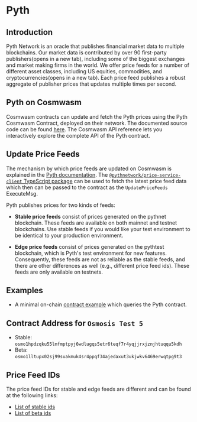# Pyth

## Introduction

Pyth Network is an oracle that publishes financial market data to multiple blockchains. Our market data is contributed by over 90 first-party publishers(opens in a new tab), including some of the biggest exchanges and market making firms in the world. We offer price feeds for a number of different asset classes, including US equities, commodities, and cryptocurrencies(opens in a new tab). Each price feed publishes a robust aggregate of publisher prices that updates multiple times per second.

## Pyth on Cosmwasm 
Cosmwasm contracts can update and fetch the Pyth prices using the Pyth Cosmwasm Contract, deployed on their network. The documented source code can be found [here](https://github.com/pyth-network/pyth-crosschain/tree/main/target_chains/cosmwasm/contracts/pyth). The Cosmwasm API reference lets you interactively explore the complete API of the Pyth contract.


## Update Price Feeds

The mechanism by which price feeds are updated on Cosmwasm is explained in the [Pyth documentation](https://docs.pyth.network/documentation/pythnet-price-feeds/pull-updates). The [`@pythnetwork/price-service-client` TypeScript package](https://github.com/pyth-network/pyth-crosschain/tree/main/price_service/client/js) can be used to fetch the latest price feed data which then can be passed to the contract as the `UpdatePriceFeeds` ExecuteMsg.

Pyth publishes prices for two kinds of feeds:

- **Stable price feeds** consist of prices generated on the pythnet blockchain. These feeds are available on both mainnet and testnet blockchains. Use stable feeds if you would like your test environment to be identical to your production environment.

- **Edge price feeds** consist of prices generated on the pythtest blockchain, which is Pyth's test environment for new features. Consequently, these feeds are not as reliable as the stable feeds, and there are other differences as well (e.g., different price feed ids). These feeds are only available on testnets.

## Examples

- A minimal on-chain [contract example](https://github.com/pyth-network/pyth-crosschain/tree/main/target_chains/cosmwasm/examples/cw-contract) which queries the Pyth contract.

## Contract Address for `Osmosis Test 5`

- Stable: `osmo1hpdzqku55lmfmptpyj6wdlugqs5etr6teqf7r4yqjjrxjznjhtuqqu5kdh`
- Beta: `osmo1lltupx02sj99suakmuk4sr4ppqf34ajedaxut3ukjwkv6469erwqtpg9t3`

## Price Feed IDs

The price feed IDs for stable and edge feeds are different and can be found at the following links:

- [List of stable ids](https://pyth.network/developers/price-feed-ids#cosmwasm-stable)
- [List of beta ids](https://pyth.network/developers/price-feed-ids#cosmwasm-edge)
